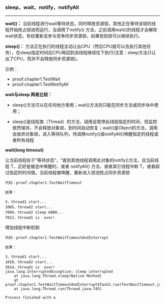###  sleep、wait、notify、notifyAll
----


**wait()：**  当前线程进行wait等待状态，同时释放资源锁，其他正在等待该锁的线程开始抢占锁进而运行，当调用了notify() 方法，之前调用wait()的线程才会解除wait状态，有权重新去参与竞争同步资源锁，如果抢到锁可以继续执行。


**sleep()：**  方法正在执行的线程主动让出CPU（然后CPU就可以去执行其他任务），在sleep指定时间后CPU再回到该线程继续往下执行(注意：sleep方法只让出了CPU，而并不会释放同步资源锁)。

示例：

* proof.chapter1.TestWait
* proof.chapter1.TestNotifyAll



**wait与sleep 两者比较：**

* sleep()方法可以在任何地方使用；wait()方法则只能在同步方法或同步块中使用；

* sleep()是线程类（Thread）的方法，调用会暂停此线程指定的时间，但监控依然保持，不会释放对象锁，到时间自动恢复；wait()是Object的方法，调用会放弃对象锁，进入等待队列，待调用notify()或notifyAll()唤醒指定的线程或者所有线程


**wait(long timeout)**

让当前线程处于“等待状态”，“直到其他线程调用此对象的notify()方法，且当前线程 T，正好是被选中唤醒的，或者 notifyAll() 方法，或者其它线程中断 T，或者超过指定的时间值，当前线程被唤醒，重新进入锁池抢占同步资源锁



```
代码：proof.chapter1.TestWaitTimeout

结果：

3，thread1 start...
1005，thread2 start...
7009，thread2 sleep 6000...
7012，thread1 is  over!

```

增加线程中断机制

```
代码：proof.chapter1.TestWaitTimeoutAndInterrupt

结果：

3，thread1 start...
1010，thread2 start...
3014，thread1 is  over!
java.lang.InterruptedException: sleep interrupted
	at java.lang.Thread.sleep(Native Method)
	at proof.chapter1.TestWaitTimeoutAndInterrupt$Task2.run(TestWaitTimeout.java:55)
	at java.lang.Thread.run(Thread.java:745)

Process finished with e

```




                 
